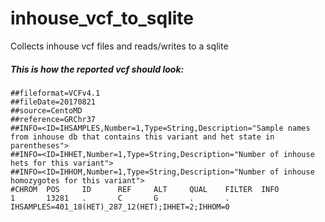 # inhouse_vcf_to_sqlite
Collects inhouse vcf files and reads/writes to a sqlite


##### This is how the reported vcf should look:
```
##fileformat=VCFv4.1
##fileDate=20170821
##source=CentoMD
##reference=GRChr37
##INFO=<ID=IHSAMPLES,Number=1,Type=String,Description="Sample names from inhouse db that contains this variant and het state in parentheses">
##INFO=<ID=IHHET,Number=1,Type=String,Description="Number of inhouse hets for this variant">
##INFO=<ID=IHHOM,Number=1,Type=String,Description="Number of inhouse homozygotes for this variant">
#CHROM  POS     ID      REF     ALT     QUAL    FILTER  INFO
1       13281   .       C       G       .       .       IHSAMPLES=401_18(HET)_287_12(HET);IHHET=2;IHHOM=0
```